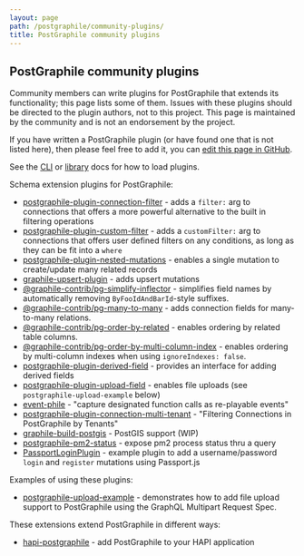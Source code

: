 ```yaml
---
layout: page
path: /postgraphile/community-plugins/
title: PostGraphile community plugins
---
```


## PostGraphile community plugins

Community members can write plugins for PostGraphile that extends its
functionality; this page lists some of them. Issues with these plugins should
be directed to the plugin authors, not to this project. This page is maintained
by the community and is not an endorsement by the project.

If you have written a PostGraphile plugin (or have found one that is not listed
here), then please feel free to add it, you can [edit this page in GitHub](https://github.com/graphile/graphile.github.io/edit/develop/src/pages/postgraphile/community-plugins.md).

See the [CLI](/postgraphile/usage-cli/) or
[library](/postgraphile/usage-library/) docs for how to load plugins.

Schema extension plugins for PostGraphile:

* [postgraphile-plugin-connection-filter](https://github.com/graphile-contrib/postgraphile-plugin-connection-filter) - adds a `filter:` arg to connections that offers a more powerful alternative to the built in filtering operations
* [postgraphile-plugin-custom-filter](https://github.com/RoadRunnerEngineering/postgraphile-plugin-custom-filter) - adds a `customFilter:` arg to connections that offers user defined filters on any conditions, as long as they can be fit into a `where`
* [postgraphile-plugin-nested-mutations](https://github.com/mlipscombe/postgraphile-plugin-nested-mutations) - enables a single mutation to create/update many related records
* [graphile-upsert-plugin](https://github.com/einarjegorov/graphile-upsert-plugin/blob/master/index.js) - adds upsert mutations
* [@graphile-contrib/pg-simplify-inflector](https://github.com/graphile-contrib/pg-simplify-inflector) - simplifies field names by automatically removing `ByFooIdAndBarId`-style suffixes.
* [@graphile-contrib/pg-many-to-many](https://github.com/graphile-contrib/pg-many-to-many) - adds connection fields for many-to-many relations.
* [@graphile-contrib/pg-order-by-related](https://github.com/graphile-contrib/pg-order-by-related) - enables ordering by related table columns.
* [@graphile-contrib/pg-order-by-multi-column-index](https://github.com/graphile-contrib/pg-order-by-multi-column-index) - enables ordering by multi-column indexes when using `ignoreIndexes: false`.
* [postgraphile-plugin-derived-field](https://github.com/mattbretl/postgraphile-plugin-derived-field) - provides an interface for adding derived fields
* [postgraphile-plugin-upload-field](https://github.com/mattbretl/postgraphile-plugin-upload-field) - enables file uploads (see `postgraphile-upload-example` below)
* [event-phile](https://github.com/stlbucket/event-phile) - "capture designated function calls as re-playable events"
* [postgraphile-plugin-connection-multi-tenant](https://github.com/deden/postgraphile-plugin-connection-multi-tenant) - "Filtering Connections in PostGraphile by Tenants"
* [graphile-build-postgis](https://github.com/singingwolfboy/graphile-build-postgis) - PostGIS support (WIP)
* [postgraphile-pm2-status](https://github.com/stlbucket/phile-starter/blob/master/api/src/graphile-extensions/pm2Status.js) - expose pm2 process status thru a query
* [PassportLoginPlugin](https://github.com/graphile/examples/blob/master/shared/plugins/PassportLoginPlugin.js) - example plugin to add a username/password `login` and `register` mutations using Passport.js

Examples of using these plugins:

* [postgraphile-upload-example](https://github.com/mattbretl/postgraphile-upload-example) - demonstrates how to add file upload support to PostGraphile using the GraphQL Multipart Request Spec.

These extensions extend PostGraphile in different ways:

* [hapi-postgraphile](https://github.com/mshick/hapi-postgraphile) - add PostGraphile to your HAPI application
